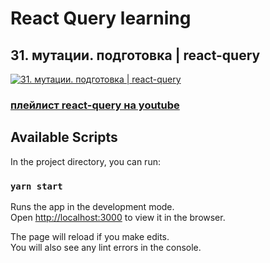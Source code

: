 # React Query learning
## 31. мутации. подготовка | react-query


[![31. мутации. подготовка | react-query](https://img.youtube.com/vi/etnBOZxKBXI/0.jpg)](https://youtu.be/etnBOZxKBXI)
### [плейлист react-query на youtube](https://youtube.com/playlist?list=PL5MDzsMECm45ZzoJ0F2-50aAvbbNd47_E)

## Available Scripts
In the project directory, you can run:

### `yarn start`

Runs the app in the development mode.\
Open [http://localhost:3000](http://localhost:3000) to view it in the browser.

The page will reload if you make edits.\
You will also see any lint errors in the console.

